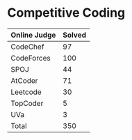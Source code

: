 # Competitive Coding
|Online Judge|Solved|
|------ | ------|
|CodeChef | 97 |  
|CodeForces | 100 |  
|SPOJ | 44 |  
|AtCoder | 71 |  
|Leetcode | 30 |  
|TopCoder | 5 |  
|UVa | 3 |  
|Total | 350 |